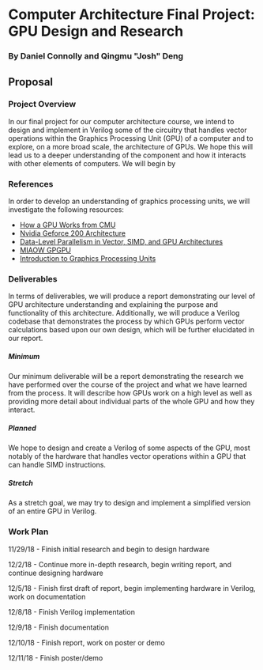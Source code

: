 # Computer Architecture Final Project: GPU Design and Research
### By Daniel Connolly and Qingmu "Josh" Deng

## Proposal
### Project Overview
In our final project for our computer architecture course, we intend to design and implement in Verilog some of the circuitry that handles vector operations within the Graphics Processing Unit (GPU) of a computer and to explore, on a more broad scale, the architecture of GPUs. We hope this will lead us to a deeper understanding of the component and how it interacts with other elements of computers. We will begin by 

### References
In order to develop an understanding of graphics processing units, we will investigate the following resources:
- [How a GPU Works from CMU](https://www.cs.cmu.edu/afs/cs/academic/class/15462-f11/www/lec_slides/lec19.pdf)
- [Nvidia Geforce 200 Architecture](https://www.nvidia.com/docs/IO/55506/GeForce_GTX_200_GPU_Technical_Brief.pdf)
- [Data-Level Parallelism in Vector, SIMD, and GPU Architectures](https://app.knovel.com/web/view/khtml/show.v/rcid:kpCAAQAE11/cid:kt00B7Z297/viewerType:khtml//root_slug:41-introduction/url_slug:data-level-introduction?b-toc-cid=kpCAAQAE11&b-toc-root-slug=&b-toc-url-slug=data-level-introduction&b-toc-title=Computer%20Architecture%20-%20A%20Quantitative%20Approach%20(5th%20Edition)&page=2&view=collapsed&zoom=1)
 - [MIAOW GPGPU](https://github.com/VerticalResearchGroup/miaow/wiki/Architecture)
 - [Introduction to Graphics Processing Units](https://app.knovel.com/web/view/khtml/show.v/rcid:kpCODTHS0F/cid:kt010Y88K6/viewerType:khtml//root_slug:computer-organization/url_slug:introduction-graphics?b-q=graphics%20processing%20unit&sort_on=default&b-subscription=true&b-group-by=true&page=26&b-sort-on=default&b-content-type=all_references&b-sort-on=default&b-content-type=all_references&view=collapsed&zoom=1&q=graphics%20processing%20unit)

### Deliverables
In terms of deliverables, we will produce a report demonstrating our level of GPU architecture understanding and explaining the purpose and functionality of this architecture. Additionally, we will produce a Verilog codebase that demonstrates the process by which GPUs perform vector calculations based upon our own design, which will be further elucidated in our report.
##### Minimum
Our minimum deliverable will be a report demonstrating the research we have performed over the course of the project and what we have learned from the process. It will describe how GPUs work on a high level as well as providing more detail about individual parts of the whole GPU and how they interact.
##### Planned
We hope to design and create a Verilog of some aspects of the GPU, most notably of the hardware that handles vector operations within a GPU that can handle SIMD instructions.
##### Stretch
As a stretch goal, we may try to design and implement a simplified version of an entire GPU in Verilog. 

### Work Plan
11/29/18 - Finish initial research and begin to design hardware

12/2/18 - Continue more in-depth research, begin writing report, and continue designing hardware

12/5/18 - Finish first draft of report, begin implementing hardware in Verilog, work on documentation

12/8/18 - Finish Verilog implementation

12/9/18 - Finish documentation

12/10/18 - Finish report, work on poster or demo

12/11/18 - Finish poster/demo
